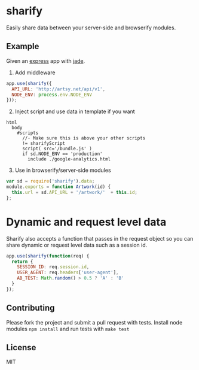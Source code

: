 # sharify

Easily share data between your server-side and browserify modules.

## Example

Given an [express](https://github.com/visionmedia/express) app with [jade](https://github.com/visionmedia/jade).

1. Add middleware

````javascript
app.use(sharify({
  API_URL: 'http://artsy.net/api/v1',
  NODE_ENV: process.env.NODE_ENV
}));
````

2. Inject script and use data in template if you want

````jade
html
  body
    #scripts
      //- Make sure this is above your other scripts
      != sharifyScript
      script( src='/bundle.js' )
      if sd.NODE_ENV == 'production'
        include ./google-analytics.html
````

3. Use in browserify/server-side modules

````javascript
var sd = require('sharify').data;
module.exports = function Artwork(id) {
  this.url = sd.API_URL + '/artwork/'  + this.id;
};
````

# Dynamic and request level data

Sharify also accepts a function that passes in the request object so you can share dynamic or request level data such as a session id.

````javascript
app.use(sharify(function(req) {
  return {
    SESSION_ID: req.session.id,
    USER_AGENT: req.headers['user-agent'],
    AB_TEST: Math.random() > 0.5 ? 'A' : 'B'
  }
});
````

## Contributing

Please fork the project and submit a pull request with tests. Install node modules `npm install` and run tests with `make test`

## License

MIT
